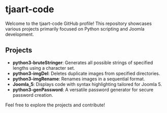 # tjaart-code

Welcome to the tjaart-code GitHub profile! This repository showcases various projects primarily focused on Python scripting and Joomla development. 

## Projects

- **python3-bruteStringer**: Generates all possible strings of specified lengths using a character set.
- **python3-imgDel**: Deletes duplicate images from specified directories.
- **python3-imgRename**: Renames images in a sequential format.
- **Joomla_5**: Displays code with syntax highlighting tailored for Joomla 5.
- **python3-genPassword**: A versatile password generator for secure password creation.

Feel free to explore the projects and contribute!

